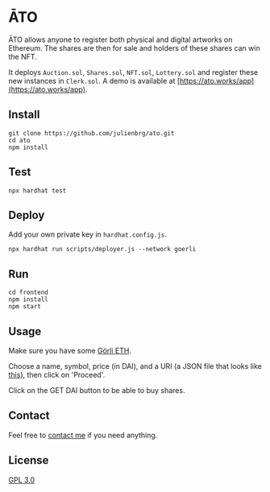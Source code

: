 # ĀTO

ĀTO allows anyone to register both physical and digital artworks on Ethereum. The shares are then for sale and holders of these shares can win the NFT.

It deploys `Auction.sol`, `Shares.sol`, `NFT.sol`, `Lottery.sol` and register these new instances in `Clerk.sol`.
A demo is available at [https://ato.works/app](https://ato.works/app).

## Install

```
git clone https://github.com/julienbrg/ato.git
cd ato
npm install
```

## Test

```
npx hardhat test
```

## Deploy

Add your own private key in `hardhat.config.js`.

```
npx hardhat run scripts/deployer.js --network goerli
```

## Run

```
cd frontend
npm install
npm start
```
## Usage

Make sure you have some [Görli ETH](https://goerli-faucet.slock.it/).

Choose a name, symbol, price (in DAI), and a URI (a JSON file that looks like [this](https://gateway.pinata.cloud/ipfs/QmUPPWFhbD8xQsLfTeytAAHpWof6YVVgrazoLpXm2dgPyf)), then click on 'Proceed'.

Click on the GET DAI button to be able to buy shares.
## Contact

Feel free to [contact me](https://strat.eth.link/contact.html) if you need anything.

## License

[GPL 3.0](https://github.com/julienbrg/ato/blob/main/LICENSE.md)

